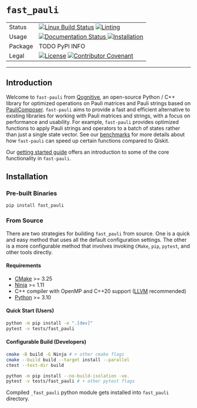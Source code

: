 # `fast_pauli`


<table>
  <tr>
    <td>Status</td>
    <td><a href="https://github.com/qognitive/fast-pauli/actions/workflows/all_push.yml"><img src="https://github.com/qognitive/fast-pauli/actions/workflows/all_push.yml/badge.svg" alt="Linux Build Status"></a>
    <a href="https://github.com/qognitive/fast-pauli/actions/workflows/pre-commit.yml"><img src="https://github.com/qognitive/fast-pauli/actions/workflows/pre-commit.yml/badge.svg" alt="Linting"></a>
    </td>
  </tr>
  <tr>
    <td>Usage</td>
    <td>
      <a href='https://qognitive-fast-pauli.readthedocs-hosted.com/en/latest/?badge=latest'>
    <img src='https://readthedocs.com/projects/qognitive-fast-pauli/badge/?version=latest' alt='Documentation Status' />
</a>
    <a href="https://github.com/qognitive/fast-pauli/tree/develop?tab=readme-ov-file#installation"><img src="https://img.shields.io/badge/Docs-Installation-blue" alt="Installation"></a>
     </td>
  </tr>
  <tr>
    <td>Package</td>
    <td>TODO PyPI INFO</td>
  </tr>
  <tr>
    <td>Legal</td>
    <td>
    <a href="https://opensource.org/licenses/BSD-2-Clause"><img src="https://img.shields.io/badge/License-BSD_2--Clause-orange.svg" alt="License"></a>
    <a href="https://github.com/qognitive/fast-pauli/blob/develop/CODE_OF_CONDUCT.md"><img src="https://img.shields.io/badge/Contributor%20Covenant-2.1-4baaaa.svg" alt="Contributor Covenant"></a>
    </td>
  </tr>
</table>



---
## Introduction

Welcome to `fast-pauli` from [Qognitive](https://www.qognitive.io/), an open-source Python / C++ library for optimized operations on Pauli matrices and Pauli strings
based on [PauliComposer](https://arxiv.org/abs/2301.00560).
`fast-pauli` aims to provide a fast and efficient alternative to existing libraries for working with Pauli matrices and strings,
with a focus on performance and usability.
For example, `fast-pauli` provides optimized functions to apply Pauli strings and operators to a batch of states rather than just a single state vector.
See our [benchmarks](https://qognitive-fast-pauli.readthedocs-hosted.com/en/latest/benchmarks.html) for more details about how `fast-pauli` can speed up certain functions compared to Qiskit.

Our [getting started guide](https://qognitive-fast-pauli.readthedocs-hosted.com/en/latest/getting_started.html) offers an introduction to some of the core functionality in `fast-pauli`.

## Installation

### Pre-built Binaries
```bash
pip install fast_pauli
```

### From Source

There are two strategies for building `fast_pauli` from source. One is a quick and easy method that uses all the default configuration settings. The other is a more configurable method that involves invoking `CMake`, `pip`, `pytest`, and other tools directly.

#### Requirements

- [CMake](https://pypi.org/project/cmake/) >= 3.25
- [Ninja](https://pypi.org/project/ninja/) >= 1.11
- C++ compiler with OpenMP and C++20 support ([LLVM](https://apt.llvm.org/) recommended)
- [Python](https://www.python.org/downloads/) >= 3.10

#### Quick Start (Users)
```bash
python -m pip install -e ".[dev]"
pytest -v tests/fast_pauli
```

#### Configurable Build (Developers)
```bash
cmake -B build -G Ninja # + other cmake flags
cmake --build build --target install --parallel
ctest --test-dir build

python -m pip install --no-build-isolation -ve.
pytest -v tests/fast_pauli # + other pytest flags
```
Compiled `_fast_pauli` python module gets installed into `fast_pauli` directory.

